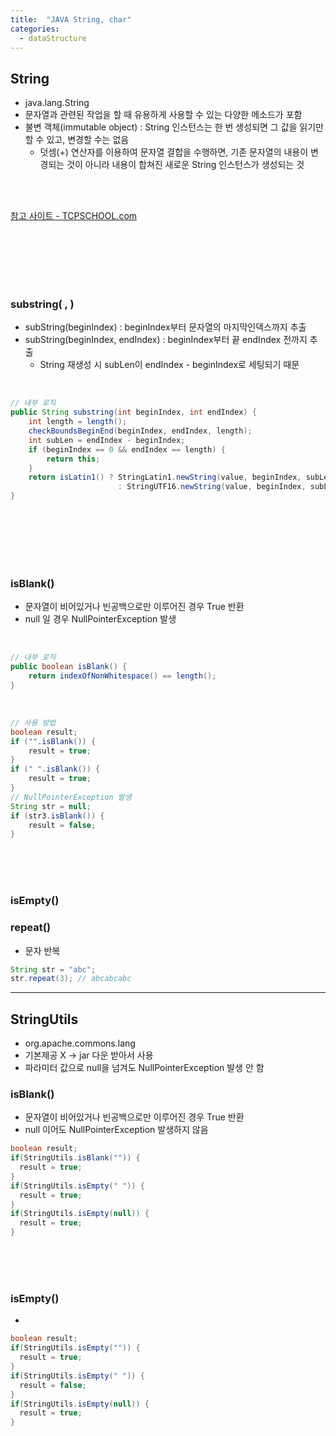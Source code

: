 ```yaml
---
title:  "JAVA String, char"
categories:
  - dataStructure
---
```


## String
- java.lang.String
- 문자열과 관련된 작업을 할 때 유용하게 사용할 수 있는 다양한 메소드가 포함
- 불변 객체(immutable object) : String 인스턴스는 한 번 생성되면 그 값을 읽기만 할 수 있고, 변경할 수는 없음
  - 덧셈(+) 연산자를 이용하여 문자열 결합을 수행하면, 기존 문자열의 내용이 변경되는 것이 아니라 내용이 합쳐진 새로운 String 인스턴스가 생성되는 것

</br>
</br>

[참고 사이트 - TCPSCHOOL.com](http://www.tcpschool.com/java/java_api_string)

</br>
</br>
</br>
</br>
</br>

### substring( , )
- subString(beginIndex) : beginIndex부터 문자열의 마지막인덱스까지 추출
- subString(beginIndex, endIndex) : beginIndex부터 끝 endIndex 전까지 추출
  - String 재생성 시 subLen이 endIndex - beginIndex로 세팅되기 때문

<br/>

```java
// 내부 로직
public String substring(int beginIndex, int endIndex) {
    int length = length();
    checkBoundsBeginEnd(beginIndex, endIndex, length);
    int subLen = endIndex - beginIndex;
    if (beginIndex == 0 && endIndex == length) {
        return this;
    }
    return isLatin1() ? StringLatin1.newString(value, beginIndex, subLen)
                        : StringUTF16.newString(value, beginIndex, subLen);
}
```

<br/>
<br/>



<br/>
<br/>
<br/>

### isBlank()
- 문자열이 비어있거나 빈공백으로만 이루어진 경우 True 반환
- null 일 경우 NullPointerException 발생
   
<br/>

```java
// 내부 로직
public boolean isBlank() {
    return indexOfNonWhitespace() == length();
}
```

<br/>

```java
// 사용 방법
boolean result;
if ("".isBlank()) {
    result = true;
}
if (" ".isBlank()) {
    result = true;
}
// NullPointerException 발생
String str = null;
if (str3.isBlank()) {
    result = false;
}
```

<br/>
<br/>
<br/>

### isEmpty()



### repeat()
- 문자 반복

```java
String str = "abc";
str.repeat(3); // abcabcabc
```







---

## StringUtils
- org.apache.commons.lang 
- 기본제공 X -> jar 다운 받아서 사용
- 파라미터 값으로 null을 넘겨도 NullPointerException 발생 안 함

### isBlank()
- 문자열이 비어있거나 빈공백으로만 이루어진 경우 True 반환
- null 이어도 NullPointerException 발생하지 않음

```java
boolean result;
if(StringUtils.isBlank("")) {
  result = true; 
}
if(StringUtils.isEmpty(" ")) {
  result = true; 
}
if(StringUtils.isEmpty(null)) {
  result = true; 
}
```

<br/>
<br/>
<br/>

### isEmpty()
- 

```java
boolean result;
if(StringUtils.isEmpty("")) {
  result = true; 
}
if(StringUtils.isEmpty(" ")) {
  result = false; 
}
if(StringUtils.isEmpty(null)) {
  result = true; 
}
```